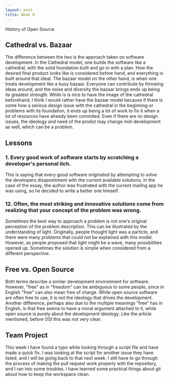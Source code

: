 ```yaml
---
layout: post
title: Week 8
---
```

History of Open Source

## Cathedral vs. Bazaar
The difference between the two is the approach taken on software development. In the Cathedral model, one builds the software like a cathedral, with the solid foundation built and go in with a plan. How the desired final product looks like is considered before hand, and everything is built around that ideal. The bazaar model on the other hand, is when one treats development like a busy bazaar. Everyone can contribute by throwing ideas around, and the noise and diversity the bazaar brings ends up being its greatest strength. While is is nice to have the image of the cathedral beforehand, I think I would rather have the bazaar model because if there is some how a serious design issue with the cathedral in the beginning or problems with its foundation, it ends up being a lot of work to fix it when a lot of resources have already been commited. Even if there are no design issues, the ideology and need of the produt may change mid-development as well, which can be a problem.

## Lessons
### 1. Every good work of software starts by scratching a developer's personal itch.
This is saying that every good software originated by attempting to solve the developers disapointment with the current available solutions. In the case of the essay, the author was frustrated with the current mailing app he was using, so he decided to write a better one himself.

### 12. Often, the most striking and innovative solutions come from realizing that your concept of the problem was wrong.
Sometimes the best way to approach a problem is not one's original perception of the problem description. This can be illustrated by the understanding of light. Originally, people thought light was a particle, and there were many problems that could not be explained with this model. However, as people proposed that light might be a wave, many possibilities opened up. Sometimes the solution is simple when considered from a different perspective.

## Free vs. Open Source
Both terms describe a similar development environment for software. However, "free" as in "freedom" can be ambiguous to some people, since in English "free" can also mean free of charge. While open source software are often free to use, it is not the ideology that drives the development. Another difference, perhaps also due to the multiple meanings "free" has in English, is that free seems to have a moral argument attached to it, while open source is purely about the development ideology. Like the article mentioned, before OSI this was not very clear.

## Team Project
This week I have found a typo while looking through a script file and have made a quick fix. I was looking at the script for another issue they have listed, and I will be going back to that next week. I still have to go through the process of making the pull request work properly with the repository, and I ran into some troubles. I have learned some practical things about git about how to keep the workspace clean.
